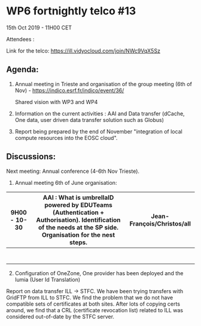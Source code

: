 #  WP6 fortnightly telco #13

15th Oct 2019 - 11H00 CET

Attendees :   

Link for the telco: https://ill.vidyocloud.com/join/NWc9VqX5Sz


## Agenda:

1. Annual meeting in Trieste and organisation of the group meeting (6th of Nov) - https://indico.esrf.fr/indico/event/36/

   Shared vision with WP3 and WP4

2. Information on the current activities : AAI and Data transfer (dCache, One data, user driven data transfer solution such as Globus)

3. Report being prepared by the end of November "integration of local compute resources into the EOSC cloud".

## Discussions:

Next meeting: Annual conference (4-6th Nov Trieste).



1.  Annual meeting 6th of June organisation:

   | 9H00 - 10-30 | AAI : What is umbrellaID powered by EDUTeams (Authentication + Authorisation). Identification of the needs at the SP side.  Organisation for the nest steps. | Jean-François/Christos/all |
   | ------------ | ------------------------------------------------------------ | -------------------------- |
   |              |                                                              |                            |
   |              |                                                              |                            |
   |              |                                                              |                            |
   |              |                                                              |                            |
   |              |                                                              |                            |
   |              |                                                              |                            |
   |              |                                                              |                            |

   

2. Configuration of OneZone, One provider has been deployed and the lumia (User Id Translation)

Report on data transfer ILL -> STFC. We have been trying transfers with GridFTP from ILL to STFC. We find the problem that we do not have compatible sets of certificates at both sites. After lots of copying certs around, we find that a CRL (certificate revocation list) related to ILL was considered out-of-date by the STFC server.